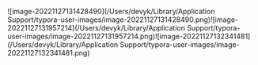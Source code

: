 ![image-20221127131428490](/Users/devyk/Library/Application Support/typora-user-images/image-20221127131428490.png)![image-20221127131957214](/Users/devyk/Library/Application Support/typora-user-images/image-20221127131957214.png)![image-20221127132341481](/Users/devyk/Library/Application Support/typora-user-images/image-20221127132341481.png)